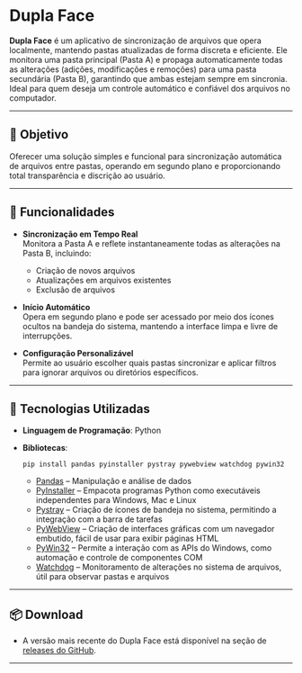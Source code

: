 # Dupla Face

**Dupla Face** é um aplicativo de sincronização de arquivos que opera localmente, mantendo pastas atualizadas de forma discreta e eficiente. Ele monitora uma pasta principal (Pasta A) e propaga automaticamente todas as alterações (adições, modificações e remoções) para uma pasta secundária (Pasta B), garantindo que ambas estejam sempre em sincronia.  
Ideal para quem deseja um controle automático e confiável dos arquivos no computador.

---

## 🎯 Objetivo

Oferecer uma solução simples e funcional para sincronização automática de arquivos entre pastas, operando em segundo plano e proporcionando total transparência e discrição ao usuário.

---

## 🚀 Funcionalidades

- **Sincronização em Tempo Real**  
  Monitora a Pasta A e reflete instantaneamente todas as alterações na Pasta B, incluindo:
  - Criação de novos arquivos  
  - Atualizações em arquivos existentes  
  - Exclusão de arquivos  

- **Início Automático**  
  Opera em segundo plano e pode ser acessado por meio dos ícones ocultos na bandeja do sistema, mantendo a interface limpa e livre de interrupções.  
 
- **Configuração Personalizável**  
  Permite ao usuário escolher quais pastas sincronizar e aplicar filtros para ignorar arquivos ou diretórios específicos.

---

## 🔧 Tecnologias Utilizadas

- **Linguagem de Programação**: Python
- **Bibliotecas**:
  ```
  pip install pandas pyinstaller pystray pywebview watchdog pywin32 
  ``` 
  
  - [Pandas](https://pandas.pydata.org/) – Manipulação e análise de dados
  - [PyInstaller](https://www.pyinstaller.org/) – Empacota programas Python como executáveis independentes para Windows, Mac e Linux
  - [Pystray](https://pystray.readthedocs.io/) – Criação de ícones de bandeja no sistema, permitindo a integração com a barra de tarefas
  - [PyWebView](https://pywebview.flowrl.com/) – Criação de interfaces gráficas com um navegador embutido, fácil de usar para exibir páginas HTML
  - [PyWin32](https://pypi.org/project/pywin32/) – Permite a interação com as APIs do Windows, como automação e controle de componentes COM
  - [Watchdog](https://python-watchdog.readthedocs.io/) – Monitoramento de alterações no sistema de arquivos, útil para observar pastas e arquivos


---

## 📦 Download

- A versão mais recente do Dupla Face está disponível na seção de [releases do GitHub](https://github.com/emerson-front/dupla-face/releases).

---
